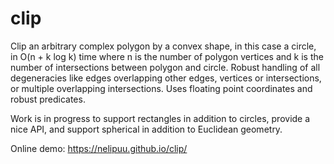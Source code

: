 # clip

Clip an arbitrary complex polygon by a convex shape, in this case a circle, in O(n + k log k) time where n is the number of polygon vertices and k is the number of intersections between polygon and circle.
Robust handling of all degeneracies like edges overlapping other edges, vertices or intersections, or multiple overlapping intersections. Uses floating point coordinates and robust predicates.

Work is in progress to support rectangles in addition to circles, provide a nice API, and support spherical in addition to Euclidean geometry.

Online demo: https://nelipuu.github.io/clip/
